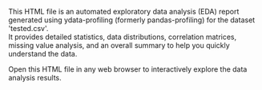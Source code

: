 This HTML file is an automated exploratory data analysis (EDA) report generated using ydata-profiling (formerly pandas-profiling) for the dataset 'tested.csv'.  
It provides detailed statistics, data distributions, correlation matrices, missing value analysis, and an overall summary to help you quickly understand the data.

Open this HTML file in any web browser to interactively explore the data analysis results.
